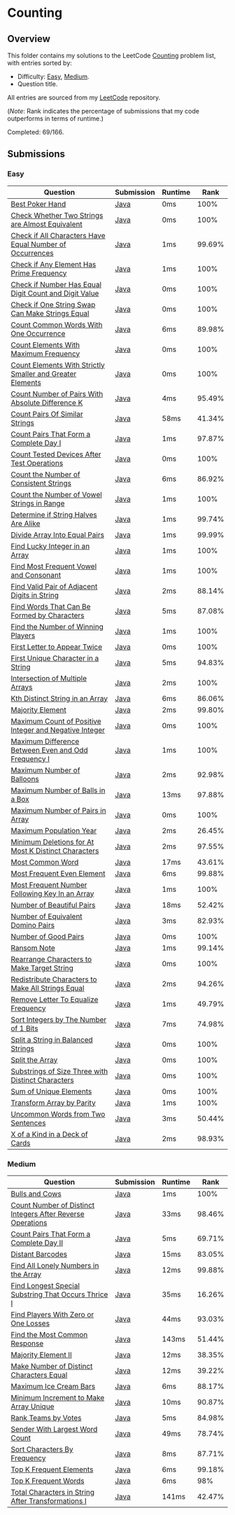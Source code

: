 # Counting

## Overview
This folder contains my solutions to the LeetCode [Counting](https://leetcode.com/problem-list/counting/) problem list,
with entries sorted by:
- Difficulty: [Easy](#easy), [Medium](#medium).
- Question title.

All entries are sourced from my [LeetCode](https://github.com/shumarb/leetcode) repository.

(*Note*: Rank indicates the percentage of submissions that my code outperforms in terms of runtime.)

Completed: 69/166.

## Submissions
### Easy
| Question                                                                                                                                                          | Submission                                                                                                                | Runtime | Rank   |
|-------------------------------------------------------------------------------------------------------------------------------------------------------------------|---------------------------------------------------------------------------------------------------------------------------|---------|--------|
| [Best Poker Hand](https://leetcode.com/problems/best-poker-hand/description/)                                                                                     | [Java](https://github.com/shumarb/leetcode/blob/main/submissions/BestPokerHand.java)                                      | 0ms     | 100%   |
| [Check Whether Two Strings are Almost Equivalent](https://leetcode.com/problems/check-whether-two-strings-are-almost-equivalent/description/)                     | [Java](https://github.com/shumarb/leetcode/blob/main/submissions/CheckWhetherTwoStringsAreAlmostEquivalent.java)          | 0ms     | 100%   |
| [Check if All Characters Have Equal Number of Occurrences](https://leetcode.com/problems/check-if-all-characters-have-equal-number-of-occurrences/description/)   | [Java](https://github.com/shumarb/leetcode/blob/main/submissions/CheckIfAllCharactersHaveEqualNumberOfOccurrences.java)   | 1ms     | 99.69% |
| [Check if Any Element Has Prime Frequency](https://leetcode.com/problems/check-if-any-element-has-prime-frequency/description/)                                   | [Java](https://github.com/shumarb/leetcode/blob/main/submissions/CheckIfAnyElementHasPrimeFrequency.java)                 | 1ms     | 100%   |
| [Check if Number Has Equal Digit Count and Digit Value](https://leetcode.com/problems/check-if-number-has-equal-digit-count-and-digit-value/description/)         | [Java](https://github.com/shumarb/leetcode/blob/main/submissions/CheckIfNumberHasEqualDigitCountAndEqualDigitValue.java)  | 0ms     | 100%   |
| [Check if One String Swap Can Make Strings Equal](https://leetcode.com/problems/check-if-one-string-swap-can-make-strings-equal/description/)                     | [Java](https://github.com/shumarb/leetcode/blob/main/submissions/CheckIfOneStringSwapCanMakeStringsEqual.java)            | 0ms     | 100%   |
| [Count Common Words With One Occurrence](https://leetcode.com/problems/count-common-words-with-one-occurrence/description/)                                       | [Java](https://github.com/shumarb/leetcode/blob/main/submissions/CountCommonWordsWithOneOccurrence.java)                  | 6ms     | 89.98% |
| [Count Elements With Maximum Frequency](https://leetcode.com/problems/count-elements-with-maximum-frequency/description/)                                         | [Java](https://github.com/shumarb/leetcode/blob/main/submissions/CountElementsWithMaximumFrequency.java)                  | 0ms     | 100%   |
| [Count Elements With Strictly Smaller and Greater Elements](https://leetcode.com/problems/count-elements-with-strictly-smaller-and-greater-elements/description/) | [Java](https://github.com/shumarb/leetcode/blob/main/submissions/CountElementsWithStrictlySmallerAndGreaterElements.java) | 0ms     | 100%   |
| [Count Number of Pairs With Absolute Difference K](https://leetcode.com/problems/count-number-of-pairs-with-absolute-difference-k/description/)                   | [Java](https://github.com/shumarb/leetcode/blob/main/submissions/CountNumberOfPairsWithAbsoluteDifferenceK.java)          | 4ms     | 95.49% |
| [Count Pairs Of Similar Strings](https://leetcode.com/problems/count-pairs-of-similar-strings/description/)                                                       | [Java](https://github.com/shumarb/leetcode/blob/main/submissions/CountPairsOfSimilarStrings.java)                         | 58ms    | 41.34% |
| [Count Pairs That Form a Complete Day I](https://leetcode.com/problems/count-pairs-that-form-a-complete-day-i/description/)                                       | [Java](https://github.com/shumarb/leetcode/blob/main/submissions/CountPairsThatFormACompleteDayOne.java)                  | 1ms     | 97.87% |
| [Count Tested Devices After Test Operations](https://leetcode.com/problems/count-tested-devices-after-test-operations/description/)                               | [Java](https://github.com/shumarb/leetcode/blob/main/submissions/CountTestedDevicesAfterTestOperations.java)              | 0ms     | 100%   |
| [Count the Number of Consistent Strings](https://leetcode.com/problems/count-the-number-of-consistent-strings/description/)                                       | [Java](https://github.com/shumarb/leetcode/blob/main/submissions/CountTheNumberOfConsistentStrings.java)                  | 6ms     | 86.92% |
| [Count the Number of Vowel Strings in Range](https://leetcode.com/problems/count-the-number-of-vowel-strings-in-range/description/)                               | [Java](https://github.com/shumarb/leetcode/blob/main/submissions/CountTheNumberOfVowelStringsInRange.java)                | 1ms     | 100%   |
| [Determine if String Halves Are Alike](https://leetcode.com/problems/determine-if-string-halves-are-alike/description/)                                           | [Java](https://github.com/shumarb/leetcode/blob/main/submissions/DetermineIfStringHalvesAreAlike.java)                    | 1ms     | 99.74% |
| [Divide Array Into Equal Pairs](https://leetcode.com/problems/divide-array-into-equal-pairs/description/)                                                         | [Java](https://github.com/shumarb/leetcode/blob/main/submissions/DivideArrayIntoEqualPairs.java)                          | 1ms     | 99.99% |
| [Find Lucky Integer in an Array](https://leetcode.com/problems/find-lucky-integer-in-an-array/description/)                                                       | [Java](https://github.com/shumarb/leetcode/blob/main/submissions/FindLuckyIntegerInAnArray.java)                          | 1ms     | 100%   |
| [Find Most Frequent Vowel and Consonant](https://leetcode.com/problems/find-most-frequent-vowel-and-consonant/description)                                        | [Java](https://github.com/shumarb/leetcode/blob/main/submissions/FindMostFrequentVowelAndConsonant.java)                  | 1ms     | 100%   |
| [Find Valid Pair of Adjacent Digits in String](https://leetcode.com/problems/find-valid-pair-of-adjacent-digits-in-string/description/)                           | [Java](https://github.com/shumarb/leetcode/blob/main/submissions/FindValidPairOfAdjacentDigitsInString.java)              | 2ms     | 88.14% |
| [Find Words That Can Be Formed by Characters](https://leetcode.com/problems/find-words-that-can-be-formed-by-characters/description/)                             | [Java](https://github.com/shumarb/leetcode/blob/main/submissions/FindWordsThatCanBeFormedByCharacters.java)               | 5ms     | 87.08% |
| [Find the Number of Winning Players](https://leetcode.com/problems/find-the-number-of-winning-players/description/)                                               | [Java](https://github.com/shumarb/leetcode/blob/main/submissions/FindTheNumberOfWinningPlayers.java)                      | 1ms     | 100%   |
| [First Letter to Appear Twice](https://leetcode.com/problems/first-letter-to-appear-twice/description/)                                                           | [Java](https://github.com/shumarb/leetcode/blob/main/submissions/FirstLetterToAppearTwice.java)                           | 0ms     | 100%   |
| [First Unique Character in a String](https://leetcode.com/problems/first-unique-character-in-a-string/description/)                                               | [Java](https://github.com/shumarb/leetcode/blob/main/submissions/FirstUniqueCharacterInAString.java)                      | 5ms     | 94.83% |
| [Intersection of Multiple Arrays](https://leetcode.com/problems/intersection-of-multiple-arrays/description/)                                                     | [Java](https://github.com/shumarb/leetcode/blob/main/submissions/IntersectionOfMultipleArrays.java)                       | 2ms     | 100%   |
| [Kth Distinct String in an Array](https://leetcode.com/problems/kth-distinct-string-in-an-array/description/)                                                     | [Java](https://github.com/shumarb/leetcode/blob/main/submissions/KthDistinctStringInAnArray.java)                         | 6ms     | 86.06% |
| [Majority Element](https://leetcode.com/problems/majority-element/description/)                                                                                   | [Java](https://github.com/shumarb/leetcode/blob/main/submissions/MajorityElement.java)                                    | 2ms     | 99.80% |
| [Maximum Count of Positive Integer and Negative Integer](https://leetcode.com/problems/maximum-count-of-positive-integer-and-negative-integer/description/)       | [Java](https://github.com/shumarb/leetcode/blob/main/submissions/MaximumCountOfPositiveIntegerAndNegativeInteger.java)    | 0ms     | 100%   |
| [Maximum Difference Between Even and Odd Frequency I](https://leetcode.com/problems/maximum-difference-between-even-and-odd-frequency-i/description/)             | [Java](https://github.com/shumarb/leetcode/blob/main/submissions/MaximumDifferenceBetweenEvenAndOddFrequencyOne.java)     | 1ms     | 100%   |
| [Maximum Number of Balloons](https://leetcode.com/problems/maximum-number-of-balloons/description/)                                                               | [Java](https://github.com/shumarb/leetcode/blob/main/submissions/MaximumNumberOfBalloons.java)                            | 2ms     | 92.98% |
| [Maximum Number of Balls in a Box](https://leetcode.com/problems/maximum-number-of-balls-in-a-box/description/)                                                   | [Java](https://github.com/shumarb/leetcode/blob/main/submissions/MaximumNumberOfBallsInABox.java)                         | 13ms    | 97.88% |
| [Maximum Number of Pairs in Array](https://leetcode.com/problems/maximum-number-of-pairs-in-array/description/)                                                   | [Java](https://github.com/shumarb/leetcode/blob/main/submissions/MaximumNumberOfPairsInArray.java)                        | 0ms     | 100%   |
| [Maximum Population Year](https://leetcode.com/problems/maximum-population-year/description/)                                                                     | [Java](https://github.com/shumarb/leetcode/blob/main/submissions/MaximumPopulationYear.java)                              | 2ms     | 26.45% |
| [Minimum Deletions for At Most K Distinct Characters](https://leetcode.com/problems/minimum-deletions-for-at-most-k-distinct-characters/description/)             | [Java](https://github.com/shumarb/leetcode/blob/main/submissions/MinimumDeletionsForAtMostKDistinctCharacters.java)       | 2ms     | 97.55% |
| [Most Common Word](https://leetcode.com/problems/most-common-word/description/)                                                                                   | [Java](https://github.com/shumarb/leetcode/blob/main/submissions/MostCommonWord.java)                                     | 17ms    | 43.61% |
| [Most Frequent Even Element](https://leetcode.com/problems/most-frequent-even-element/description/)                                                               | [Java](https://github.com/shumarb/leetcode/blob/main/submissions/MostFrequentEvenElement.java)                            | 6ms     | 99.88% |
| [Most Frequent Number Following Key In an Array](https://leetcode.com/problems/most-frequent-number-following-key-in-an-array/description/)                       | [Java](https://github.com/shumarb/leetcode/blob/main/submissions/MostFrequentNumberFollowingKeyInAnArray.java)            | 1ms     | 100%   |
| [Number of Beautiful Pairs](https://leetcode.com/problems/number-of-beautiful-pairs/description/)                                                                 | [Java](https://github.com/shumarb/leetcode/blob/main/submissions/NumberOfBeautifulPairs.java)                             | 18ms    | 52.42% |
| [Number of Equivalent Domino Pairs](https://leetcode.com/problems/number-of-equivalent-domino-pairs/description/)                                                 | [Java](https://github.com/shumarb/leetcode/blob/main/submissions/NumberOfEquivalentDominoPairs.java)                      | 3ms     | 82.93% |
| [Number of Good Pairs](https://leetcode.com/problems/number-of-good-pairs/description/)                                                                           | [Java](https://github.com/shumarb/leetcode/blob/main/submissions/NumberOfGoodPairs.java)                                  | 0ms     | 100%   |
| [Ransom Note](https://leetcode.com/problems/ransom-note/description/)                                                                                             | [Java](https://github.com/shumarb/leetcode/blob/main/submissions/RansomNote.java)                                         | 1ms     | 99.14% |
| [Rearrange Characters to Make Target String](https://leetcode.com/problems/rearrange-characters-to-make-target-string/description/)                               | [Java](https://github.com/shumarb/leetcode/blob/main/submissions/RearrangeCharactersToMakeTargetString.java)              | 0ms     | 100%   |
| [Redistribute Characters to Make All Strings Equal](https://leetcode.com/problems/redistribute-characters-to-make-all-strings-equal/description/)                 | [Java](https://github.com/shumarb/leetcode/blob/main/submissions/RedistributeCharactersToMakeAllStringsEqual.java)        | 2ms     | 94.26% |
| [Remove Letter To Equalize Frequency](https://leetcode.com/problems/remove-letter-to-equalize-frequency/description/)                                             | [Java](https://github.com/shumarb/leetcode/blob/main/submissions/RemoveLetterToEqualizeFrequency.java)                    | 1ms     | 49.79% |
| [Sort Integers by The Number of 1 Bits](https://leetcode.com/problems/sort-integers-by-the-number-of-1-bits/description/)                                         | [Java](https://github.com/shumarb/leetcode/blob/main/submissions/SortIntegersByTheNumberOf1Bits.java)                     | 7ms     | 74.98% |
| [Split a String in Balanced Strings](https://leetcode.com/problems/split-a-string-in-balanced-strings/description/)                                               | [Java](https://github.com/shumarb/leetcode/blob/main/submissions/SplitAStringInBalancedStrings.java)                      | 0ms     | 100%   |
| [Split the Array](https://leetcode.com/problems/split-the-array/description/)                                                                                     | [Java](https://github.com/shumarb/leetcode/blob/main/submissions/SplitTheArray.java)                                      | 0ms     | 100%   |
| [Substrings of Size Three with Distinct Characters](https://leetcode.com/problems/substrings-of-size-three-with-distinct-characters/description/)                 | [Java](https://github.com/shumarb/leetcode/blob/main/submissions/SubstringsOfSizeThreeWithDistinctCharacters.java)        | 0ms     | 100%   |
| [Sum of Unique Elements](https://leetcode.com/problems/sum-of-unique-elements/description/)                                                                       | [Java](https://github.com/shumarb/leetcode/blob/main/submissions/SumOfUniqueElements.java)                                | 0ms     | 100%   |
| [Transform Array by Parity](https://leetcode.com/problems/transform-array-by-parity/description/)                                                                 | [Java](https://github.com/shumarb/leetcode/blob/main/submissions/TransformArrayByParity.java)                             | 1ms     | 100%   |
| [Uncommon Words from Two Sentences](https://leetcode.com/problems/uncommon-words-from-two-sentences/description/)                                                 | [Java](https://github.com/shumarb/leetcode/blob/main/submissions/UncommonWordsFromTwoSentences.java)                      | 3ms     | 50.44% |
| [X of a Kind in a Deck of Cards](https://leetcode.com/problems/x-of-a-kind-in-a-deck-of-cards/description/)                                                       | [Java](https://github.com/shumarb/leetcode/blob/main/submissions/XOfAKindInADeckOfCards.java)                             | 2ms     | 98.93% |

### Medium
| Question                                                                                                                                               | Submission                                                                                                                 | Runtime | Rank   |
|--------------------------------------------------------------------------------------------------------------------------------------------------------|----------------------------------------------------------------------------------------------------------------------------|---------|--------|
| [Bulls and Cows](https://leetcode.com/problems/bulls-and-cows/description/)                                                                            | [Java](https://github.com/shumarb/leetcode/blob/main/submissions/BullsAndCows.java)                                        | 1ms     | 100%   |
| [Count Number of Distinct Integers After Reverse Operations](https://leetcode.com/problems/count-largest-group/description/)                           | [Java](https://github.com/shumarb/leetcode/blob/main/submissions/CountNumberOfDistinctIntegersAfterReverseOperations.java) | 33ms    | 98.46% |
| [Count Pairs That Form a Complete Day II](https://leetcode.com/problems/count-pairs-that-form-a-complete-day-ii/description/)                          | [Java](https://github.com/shumarb/leetcode/blob/main/submissions/CountPairsThatFormACompleteDayTwo.java)                   | 5ms     | 69.71% |
| [Distant Barcodes](https://leetcode.com/problems/distant-barcodes/description/)                                                                        | [Java](https://github.com/shumarb/leetcode/blob/main/submissions/DistantBarcodes.java)                                     | 15ms    | 83.05% |
| [Find All Lonely Numbers in the Array](https://leetcode.com/problems/find-all-lonely-numbers-in-the-array/description/)                                | [Java](https://github.com/shumarb/leetcode/blob/main/submissions/FindAllLonelyNumbersInTheArray.java)                      | 12ms    | 99.88% |
| [Find Longest Special Substring That Occurs Thrice I](https://leetcode.com/problems/find-longest-special-substring-that-occurs-thrice-iy/description/) | [Java](https://github.com/shumarb/leetcode/blob/main/submissions/FindLongestSpecialSubstringThatOccursThriceOne.java)      | 35ms    | 16.26% |
| [Find Players With Zero or One Losses](https://leetcode.com/problems/find-players-with-zero-or-one-losses/description/)                                | [Java](https://github.com/shumarb/leetcode/blob/main/submissions/FindPlayersWithZeroOrOneLosses.java)                      | 44ms    | 93.03% |
| [Find the Most Common Response](https://leetcode.com/problems/find-the-most-common-response/description/)                                              | [Java](https://github.com/shumarb/leetcode/blob/main/submissions/FindTheMostCommonResponse.java)                           | 143ms   | 51.44% |
| [Majority Element II](https://leetcode.com/problems/majority-element-ii/description/)                                                                  | [Java](https://github.com/shumarb/leetcode/blob/main/submissions/MajorityElementTwo.java)                                  | 12ms    | 38.35% |
| [Make Number of Distinct Characters Equal](https://leetcode.com/problems/make-number-of-distinct-characters-equal/description/)                        | [Java](https://github.com/shumarb/leetcode/blob/main/submissions/MakeNumberOfDistinctCharactersEqual.java)                 | 12ms    | 39.22% |
| [Maximum Ice Cream Bars](https://leetcode.com/problems/maximum-ice-cream-bars/description/)                                                            | [Java](https://github.com/shumarb/leetcode/blob/main/submissions/MaximumIceCreamBars.java)                                 | 6ms     | 88.17% |
| [Minimum Increment to Make Array Unique](https://leetcode.com/problems/minimum-increment-to-make-array-unique/description/)                            | [Java](https://github.com/shumarb/leetcode/blob/main/submissions/MinimumIncrementToMakeArrayUnique.java)                   | 10ms    | 90.87% |
| [Rank Teams by Votes](https://leetcode.com/problems/rank-teams-by-votes/description/)                                                                  | [Java](https://github.com/shumarb/leetcode/blob/main/submissions/RankTeamsByVotes.java)                                    | 5ms     | 84.98% |
| [Sender With Largest Word Count](https://leetcode.com/problems/sender-with-largest-word-count/description/)                                            | [Java](https://github.com/shumarb/leetcode/blob/main/submissions/SenderWithLargestWordCount.java)                          | 49ms    | 78.74% |
| [Sort Characters By Frequency](https://leetcode.com/problems/sort-characters-by-frequency/description/)                                                | [Java](https://github.com/shumarb/leetcode/blob/main/submissions/SortCharactersByFrequency.java)                           | 8ms     | 87.71% |
| [Top K Frequent Elements](https://leetcode.com/problems/top-k-frequent-elements/description/)                                                          | [Java](https://github.com/shumarb/leetcode/blob/main/submissions/TopKFrequentElements.java)                                | 6ms     | 99.18% |
| [Top K Frequent Words](https://leetcode.com/problems/top-k-frequent-words/description/)                                                                | [Java](https://github.com/shumarb/leetcode/blob/main/submissions/TopKFrequentWords.java)                                   | 6ms     | 98%    | 
| [Total Characters in String After Transformations I](https://leetcode.com/problems/total-characters-in-string-after-transformations-i/description/)    | [Java](https://github.com/shumarb/leetcode/blob/main/submissions/TotalCharactersInStringAfterTransformationsOne.java)      | 141ms   | 42.47% | 
